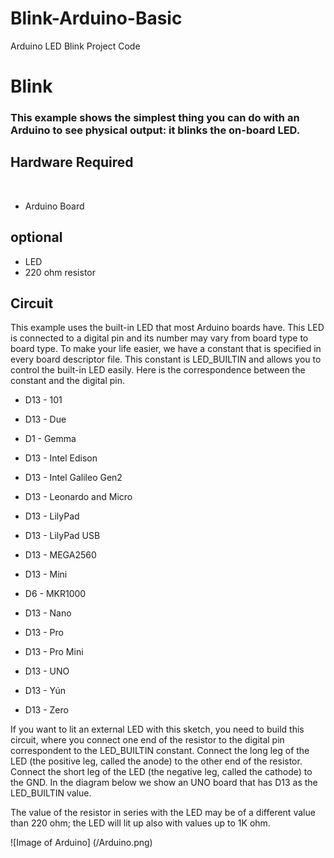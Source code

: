 # Blink-Arduino-Basic
Arduino LED Blink Project Code

# Blink
### This example shows the simplest thing you can do with an Arduino to see physical output: it blinks the on-board LED.

## Hardware Required
<br>

* Arduino Board

## optional

* LED
* 220 ohm resistor

## Circuit
 This example uses the built-in LED that most Arduino boards have. This LED is connected to a digital pin and its number may vary from board type to board type. To make your life easier, we have a constant that is specified in every board descriptor file. This constant is LED_BUILTIN and allows you to control the built-in LED easily. Here is the correspondence between the constant and the digital pin.

* D13 - 101

* D13 - Due

* D1 - Gemma

* D13 - Intel Edison

* D13 - Intel Galileo Gen2

* D13 - Leonardo and Micro

* D13 - LilyPad

* D13 - LilyPad USB

* D13 - MEGA2560

* D13 - Mini

* D6 - MKR1000

* D13 - Nano

* D13 - Pro

* D13 - Pro Mini

* D13 - UNO

* D13 - Yún

* D13 - Zero

 If you want to lit an external LED with this sketch, you need to build this circuit, where you connect one end of the resistor to the digital pin correspondent to the LED_BUILTIN constant. Connect the long leg of the LED (the positive leg, called the anode) to the other end of the resistor. Connect the short leg of the LED (the negative leg, called the cathode) to the GND. In the diagram below we show an UNO board that has D13 as the LED_BUILTIN value.

The value of the resistor in series with the LED may be of a different value than 220 ohm; the LED will lit up also with values up to 1K ohm.

![Image of Arduino]
(/Arduino.png)
